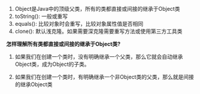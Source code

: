 
1. Object是Java中的顶级父类，所有的类都直接或间接的继承于Object类
2. toString(): 一般或重写
3. equals(): 比较对象时会重写，比较对象属性值是否相同
4. clone(): 默认浅克隆。如果需要深克隆需要重写方法或使用第三方工具类

**怎样理解所有类都直接或间接的继承于Object类?**

1. 如果我们在创建一个类时，没有明确继承一个父类，那么它就会自动继承Object类，成为Object的子类。

2. 如果我们在创建一个类时，有明确继承一个非Object类的父类，那么就是间接的继承Object类
